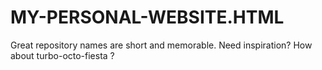 # MY-PERSONAL-WEBSITE.HTML
Great repository names are short and memorable. Need inspiration? How about turbo-octo-fiesta ?
